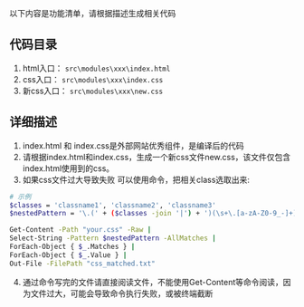 以下内容是功能清单，请根据描述生成相关代码

## 代码目录

1. html入口： `src\modules\xxx\index.html`
2. css入口： `src\modules\xxx\index.css`
3. 新css入口： `src\modules\xxx\new.css`

## 详细描述

1. index.html 和 index.css是外部网站优秀组件，是编译后的代码
2. 请根据index.html和index.css，生成一个新css文件new.css，该文件仅包含index.html使用到的css。
3. 如果css文件过大导致失败 可以使用命令，把相关class选取出来:

```bash
# 示例
$classes = 'classname1', 'classname2', 'classname3'
$nestedPattern = '\.(' + ($classes -join '|') + ')(\s+\.[a-zA-Z0-9_-]+)?\s*\{[^}]*\}'

Get-Content -Path "your.css" -Raw |
Select-String -Pattern $nestedPattern -AllMatches |
ForEach-Object { $_.Matches } |
ForEach-Object { $_.Value } |
Out-File -FilePath "css_matched.txt"

```

4. 通过命令写完的文件请直接阅读文件，不能使用Get-Content等命令阅读，因为文件过大，可能会导致命令执行失败，或被终端截断
